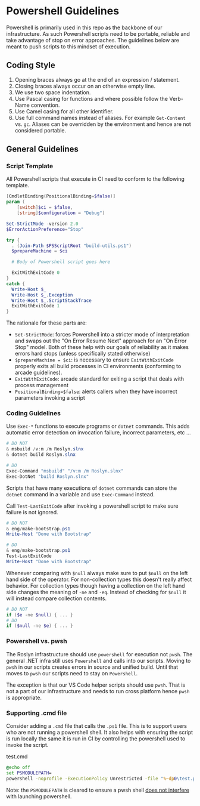# Powershell Guidelines

Powershell is primarily used in this repo as the backbone of our infrastructure.  As such
Powershell scripts need to be portable, reliable and take advantage of stop on error
approaches.  The guidelines below are meant to push scripts to this mindset of execution.

## Coding Style

1. Opening braces always go at the end of an expression / statement. 
1. Closing braces always occur on an otherwise empty line.
1. We use two space indentation.
1. Use Pascal casing for functions and where possible follow the Verb-Name convention.
1. Use Camel casing for all other identifier.
1. Use full command names instead of aliases.  For example `Get-Content` vs. `gc`.  Aliases can be
overridden by the environment and hence are not considered portable.

## General Guidelines

### Script Template

All Powershell scripts that execute in CI need to conform to the following template.

```powershell
[CmdletBinding(PositionalBinding=$false)]
param (
    [switch]$ci = $false,
    [string]$configuration = "Debug")

Set-StrictMode -version 2.0
$ErrorActionPreference="Stop"

try { 
  . (Join-Path $PSScriptRoot "build-utils.ps1")
  $prepareMachine = $ci

  # Body of Powershell script goes here

  ExitWithExitCode 0
}
catch {
  Write-Host $_
  Write-Host $_.Exception
  Write-Host $_.ScriptStackTrace
  ExitWithExitCode 1
}
```

The rationale for these parts are:

- `Set-StrictMode`: forces Powershell into a stricter mode of interpretation and
swaps out the "On Error Resume Next" approach for an "On Error Stop" model. Both of these 
help with our goals of reliability as it makes errors hard stops (unless specifically stated otherwise)
- `$prepareMachine = $ci`: is necessary to ensure `ExitWithExitCode` properly exits all
build processes in CI environments (conforming to arcade guidelines).
- `ExitWithExitCode`: arcade standard for exiting a script that deals with process management
- `PositionalBinding=$false`: alerts callers when they have incorrect parameters invoking a
script

### Coding Guidelines

Use `Exec-*` functions to execute programs or `dotnet` commands. This adds automatic
error detection on invocation failure, incorrect parameters, etc ... 

```powershell
# DO NOT
& msbuild /v:m /m Roslyn.slnx
& dotnet build Roslyn.slnx

# DO
Exec-Command "msbuild" "/v:m /m Roslyn.slnx"
Exec-DotNet "build Roslyn.slnx"
```

Scripts that have many executions of `dotnet` commands can store the `dotnet` command in a variable
and use `Exec-Command` instead.

Call `Test-LastExitCode` after invoking a powershell script to make sure failure is not ignored.

```powershell
# DO NOT
& eng/make-bootstrap.ps1
Write-Host "Done with Bootstrap"

# DO
& eng/make-bootstrap.ps1
Test-LastExitCode
Write-Host "Done with Bootstrap"
```

Whenever comparing with `$null` always make sure to put `$null` on the left hand side of the 
operator. For non-collection types this doesn't really affect behavior. For collection types though
having a collection on the left hand side changes the meaning of `-ne` and `-eq`. Instead of checking for `$null` it will instead compare collection contents.

``` powershell
# DO NOT
if ($e -ne $null) { ... }
# DO
if ($null -ne $e) { ... }
```

### Powershell vs. pwsh

The Roslyn infrastructure should use `powershell` for execution not `pwsh`. The general .NET infra
still uses `Powershell` and calls into our scripts. Moving to `pwsh` in our scripts creates errors
in source and unified build. Until that moves to `pwsh` our scripts need to stay on `Powershell`.

The exception is that our VS Code helper scripts should use `pwsh`. That is not a part of our 
infrastructure and needs to run cross platform hence `pwsh` is appropriate.

### Supporting .cmd file

Consider adding a `.cmd` file that calls the `.ps1` file. This is to support users who are not 
running a powershell shell. It also helps with ensuring the script is run locally the same it is 
run in CI by controlling the powershell used to invoke the script.

test.cmd

```cmd
@echo off
set PSMODULEPATH=
powershell -noprofile -ExecutionPolicy Unrestricted -file "%~dp0\test.ps1" %*
```

Note: the `PSMODULEPATH` is cleared to ensure a pwsh shell [does not interfere][psmodulepath] 
with launching powershell.

[psmodulepath]: https://github.com/PowerShell/PowerShell/discussions/24630